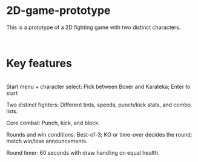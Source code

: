 # 2D-game-prototype

This is a prototype of a 2D fighting game with two distinct characters. 

<br>

# Key features
<br>
Start menu + character select: Pick between Boxer and Karateka; Enter to start
<br>


Two distinct fighters: Different tints, speeds, punch/kick stats, and combo lists.
<br>


Core combat: Punch, kick, and block. 
<br>


Rounds and win conditions: Best-of-3; KO or time-over decides the round; match win/lose announcements.
<br>


Round timer: 60 seconds with draw handling on equal health.

